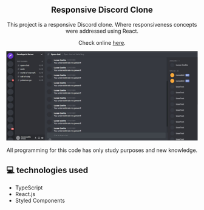 <h2 align="center"> Responsive Discord Clone </h2>

<p align="center">This project is a responsive Discord clone. Where responsiveness concepts were addressed using React.</p>

<p align="center">Check online <a href="https://blissful-franklin-9875c0.netlify.app/" target="_blank" >here</a>.</p>

![](https://github.com/lucascooelho/clone-discord/blob/main/src/assets/images/clone-discord.JPG)

<p align="center">All programming for this code has only study purposes and new knowledge.</p>


## <span>&#128187;</span> technologies used

- TypeScript
- React.js
- Styled Components
